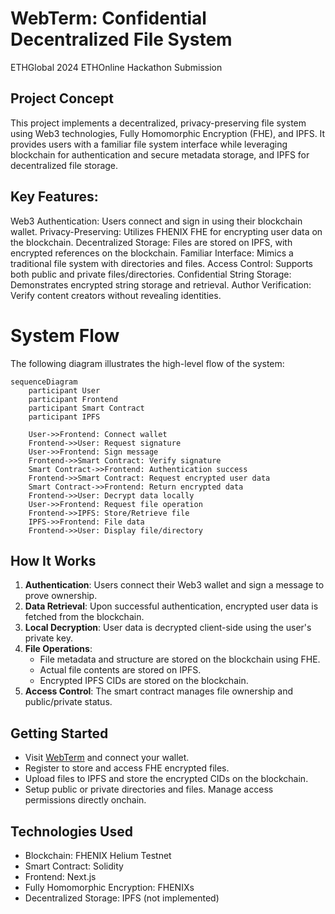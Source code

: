 # WebTerm: Confidential Decentralized File System

ETHGlobal 2024 ETHOnline Hackathon Submission

## Project Concept

This project implements a decentralized, privacy-preserving file system using Web3 technologies, Fully Homomorphic Encryption (FHE), and IPFS. It provides users with a familiar file system interface while leveraging blockchain for authentication and secure metadata storage, and IPFS for decentralized file storage.

## Key Features:

Web3 Authentication: Users connect and sign in using their blockchain wallet.
Privacy-Preserving: Utilizes FHENIX FHE for encrypting user data on the blockchain.
Decentralized Storage: Files are stored on IPFS, with encrypted references on the blockchain.
Familiar Interface: Mimics a traditional file system with directories and files.
Access Control: Supports both public and private files/directories.
Confidential String Storage: Demonstrates encrypted string storage and retrieval.
Author Verification: Verify content creators without revealing identities.

# System Flow

The following diagram illustrates the high-level flow of the system:

```mermaid
sequenceDiagram
    participant User
    participant Frontend
    participant Smart Contract
    participant IPFS

    User->>Frontend: Connect wallet
    Frontend->>User: Request signature
    User->>Frontend: Sign message
    Frontend->>Smart Contract: Verify signature
    Smart Contract->>Frontend: Authentication success
    Frontend->>Smart Contract: Request encrypted user data
    Smart Contract->>Frontend: Return encrypted data
    Frontend->>User: Decrypt data locally
    User->>Frontend: Request file operation
    Frontend->>IPFS: Store/Retrieve file
    IPFS->>Frontend: File data
    Frontend->>User: Display file/directory
```

## How It Works

1. **Authentication**: Users connect their Web3 wallet and sign a message to prove ownership.
2. **Data Retrieval**: Upon successful authentication, encrypted user data is fetched from the blockchain.
3. **Local Decryption**: User data is decrypted client-side using the user's private key.
4. **File Operations**:
   - File metadata and structure are stored on the blockchain using FHE.
   - Actual file contents are stored on IPFS.
   - Encrypted IPFS CIDs are stored on the blockchain.
5. **Access Control**: The smart contract manages file ownership and public/private status.

## Getting Started

- Visit [WebTerm](https://webterm.app) and connect your wallet.
- Register to store and access FHE encrypted files.
- Upload files to IPFS and store the encrypted CIDs on the blockchain.
- Setup public or private directories and files. Manage access permissions directly onchain.

## Technologies Used

- Blockchain: FHENIX Helium Testnet
- Smart Contract: Solidity
- Frontend: Next.js
- Fully Homomorphic Encryption: FHENIXs
- Decentralized Storage: IPFS (not implemented)

